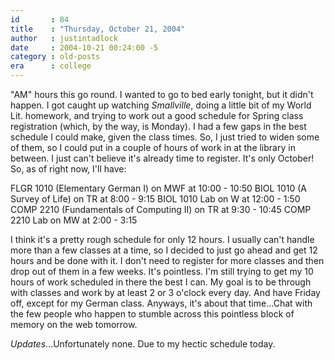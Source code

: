 ```yaml
---
id       : 84
title    : "Thursday, October 21, 2004"
author   : justintadlock
date     : 2004-10-21 00:24:00 -5
category : old-posts
era      : college
---
```


"AM" hours this go round. I wanted to go to bed early tonight, but it didn't happen. I got caught up watching <i> Smallville</i>, doing a little bit of my World Lit. homework, and trying to work out a good schedule for Spring class registration (which, by the way, is Monday). I had a few gaps in the best schedule I could make, given the class times. So, I just tried to widen some of them, so I could put in a couple of hours of work in at the library in between. I just can't believe it's already time to register.  It's only October! So, as of right now, I'll have:

FLGR 1010 (Elementary German I) on MWF at 10:00 - 10:50
BIOL 1010 (A Survey of Life) on TR at 8:00 - 9:15
BIOL 1010 Lab on W at 12:00 - 1:50
COMP 2210 (Fundamentals of Computing II) on TR at 9:30 - 10:45
COMP 2210 Lab on MW at 2:00 - 3:15

I think it's a pretty rough schedule for only 12 hours. I usually can't handle more than a few classes at a time, so I decided to just go ahead and get 12 hours and be done with it. I don't need to register for more classes and then drop out of them in a few weeks. It's pointless. I'm still trying to get my 10 hours of work scheduled in there the best I can. My goal is to be through with classes and work by at least 2 or 3 o'clock every day. And have Friday off, except for my German class. Anyways, it's about that time...Chat with the few people who happen to stumble across this pointless block of memory on the web tomorrow.

<em>Updates</em>...Unfortunately none. Due to my hectic schedule today.
